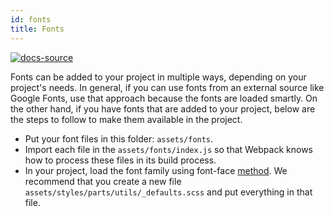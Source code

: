 ```yaml
---
id: fonts
title: Fonts
---
```


[![docs-source](https://img.shields.io/badge/source-eightshift--frontend--libs-yellow?style=for-the-badge&logo=javascript&labelColor=2a2a2a)](https://github.com/infinum/eightshift-frontend-libs/tree/6.0.0)

Fonts can be added to your project in multiple ways, depending on your project's needs. In general, if you can use fonts from an external source like Google Fonts, use that approach because the fonts are loaded smartly. On the other hand, if you have fonts that are added to your project, below are the steps to follow to make them available in the project.

* Put your font files in this folder: `assets/fonts`.
* Import each file in the `assets/fonts/index.js` so that Webpack knows how to process these files in its build process.
* In your project, load the font family using font-face [method](/). We recommend that you create a new file `assets/styles/parts/utils/_defaults.scss` and put everything in that file.
